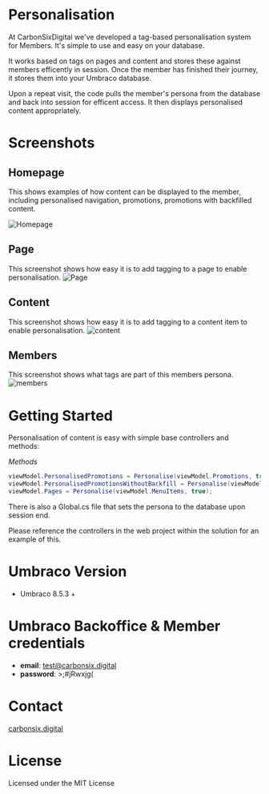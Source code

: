 # Personalisation
At CarbonSixDigital we've developed a tag-based personalisation system for Members. It's simple to use and easy on your database. 

It works based on tags on pages and content and stores these against members efficently in session. Once the member has finished their journey, it stores them into your Umbraco database. 

Upon a repeat visit, the code pulls the member's persona from the database and back into session for efficent access. It then displays personalised content appropriately. 

# Screenshots

## Homepage

This shows examples of how content can be displayed to the member, including personalised navigation, promotions, promotions with backfilled content. 

![Homepage](screenshots/homepage.jpg)

## Page
This screenshot shows how easy it is to add tagging to a page to enable personalisation.
![Page](screenshots/page.jpg)

## Content
This screenshot shows how easy it is to add tagging to a content item to enable personalisation.
![content](screenshots/content.jpg)

## Members
This screenshot shows what tags are part of this members persona. 
![members](screenshots/members.jpg)

# Getting Started

Personalisation of content is easy with simple base controllers and methods: 

*Methods*
```csharp
viewModel.PersonalisedPromotions = Personalise(viewModel.Promotions, true);
viewModel.PersonalisedPromotionsWithoutBackfill = Personalise(viewModel.Promotions);
viewModel.Pages = Personalise(viewModel.MenuItems, true);
```

There is also a Global.cs file that sets the persona to the database upon session end.  

Please reference the controllers in the web project within the solution for an example of this. 

# Umbraco Version
- Umbraco 8.5.3 +

# Umbraco Backoffice & Member credentials
- **email**: test@carbonsix.digital
- **password**: >;#jRwxjg(

# Contact
[carbonsix.digital](https://carbonsix.digital/contact-us/)

# License
Licensed under the MIT License
